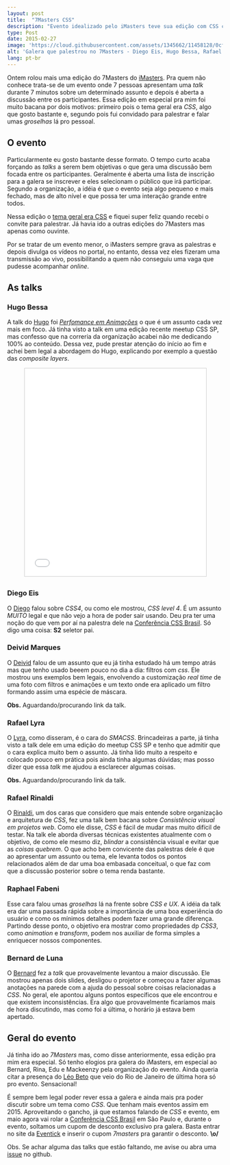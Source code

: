 ```yaml
---
layout: post
title:  "7Masters CSS"
description: "Evento idealizado pelo iMasters teve sua edição com CSS como tema"
type: Post
date: 2015-02-27
image: 'https://cloud.githubusercontent.com/assets/1345662/11458128/0cfacf50-96a1-11e5-857b-54d3ca621ba1.jpg'
alt: 'Galera que palestrou no 7Masters - Diego Eis, Hugo Bessa, Rafael Lyra, Deivid Marques, Raphael Fabeni, Rafael Rinaldi e Bernard de Luna'
lang: pt-br
---
```


Ontem rolou mais uma edição do 7Masters do [iMasters](http://www.imasters.com.br). Pra quem não conhece trata-se de um evento onde 7 pessoas apresentam uma *talk* durante 7 minutos sobre um determinado assunto e depois é aberta a discussão entre os participantes. Essa edição em especial pra mim foi muito bacana por dois motivos: primeiro pois o tema geral era *CSS*, algo que gosto bastante e, segundo pois fui convidado para palestrar e falar umas *groselhas* lá pro pessoal.

## O evento

Particularmente eu gosto bastante desse formato. O tempo curto acaba forçando as *talks* a serem bem objetivas o que gera uma discussão bem focada entre os participantes. Geralmente é aberta uma lista de inscrição para a galera se inscrever e eles selecionam o público que irá participar. Segundo a organização, a idéia é que o evento seja algo pequeno e mais fechado, mas de alto nível e que possa ter uma interação grande entre todos.

Nessa edição o [tema geral era CSS](http://setemasters.imasters.com.br/edicoes/css/) e fiquei super feliz quando recebi o convite para palestrar. Já havia ido a outras edições do 7Masters mas apenas como ouvinte.

Por se tratar de um evento menor, o iMasters sempre grava as palestras e depois divulga os vídeos no portal, no entanto, dessa vez eles fizeram uma transmissão ao vivo, possibilitando a quem não conseguiu uma vaga que pudesse acompanhar *online*.

## As talks

### Hugo Bessa

A talk do [Hugo](https://twitter.com/hugoabessa) foi *[Perfomance em Animações](http://pt.slideshare.net/hugobessaa/performance-em-animacoes)* o que é um assunto cada vez mais em foco. Já tinha visto a talk em uma edição recente meetup CSS SP, mas confesso que na correria da organização acabei não me dedicando 100% ao conteúdo. Dessa vez, pude prestar atenção do início ao fim e achei bem legal a abordagem do Hugo, explicando por exemplo a questão das *composite layers*.

<figure class="text-center loading">
  <iframe src="//www.slideshare.net/slideshow/embed_code/45145819" width="595" height="485" frameborder="0" marginwidth="0" marginheight="0" scrolling="no" style="border:1px solid #CCC; border-width:1px; margin-bottom:5px; max-width: 100%;" allowfullscreen> </iframe>
</figure>

### Diego Eis

O [Diego](https://twitter.com/diegoeis) falou sobre *CSS4*, ou como ele mostrou, *CSS level 4*. É um assunto *MUITO* legal e que não vejo a hora de poder sair usando. Deu pra ter uma noção do que vem por aí na palestra dele na [Conferência CSS Brasil](http://www.conferenciacssbrasil.com.br/). Só digo uma coisa: **S2** seletor pai.

<script async class="speakerdeck-embed" data-id="3103630786714e45a691f7e8d61a68d5" data-ratio="1.33333333333333" src="//speakerdeck.com/assets/embed.js"></script>

### Deivid Marques

O [Deivid](https://twitter.com/deividmarques) falou de um assunto que eu já tinha estudado há um tempo atrás mas que tenho usado beeem pouco no dia a dia: filtros com *css*. Ele mostrou uns exemplos bem legais, envolvendo a customização *real time* de uma foto com filtros e animações e um texto onde era aplicado um filtro formando assim uma espécie de máscara.

**Obs.** Aguardando/procurando link da talk.

### Rafael Lyra

O [Lyra](https://twitter.com/rafaellyra), como disseram, é o cara do *SMACSS*. Brincadeiras a parte, já tinha visto a talk dele em uma edição do meetup CSS SP e tenho que admitir que o cara explica muito bem o assunto. Já tinha lido muito a respeito e colocado pouco em prática pois ainda tinha algumas dúvidas; mas posso dizer que essa *talk* me ajudou a esclarecer algumas coisas.

**Obs.** Aguardando/procurando link da talk.

### Rafael Rinaldi

O [Rinaldi](https://twitter.com/rafaelrinaldi), um dos caras que considero que mais entende sobre organização e arquitetura de *CSS*, fez uma talk bem bacana sobre *Consistência visual em projetos web*. Como ele disse, *CSS* é fácil de mudar mas muito difícil de testar. Na talk ele aborda diversas técnicas existentes atualmente com o objetivo, de como ele mesmo diz, *blindar* a consistência visual e evitar que as *coisas quebrem*. O que acho bem convicente das palestras dele é que ao apresentar um assunto ou tema, ele levanta todos os pontos relacionados além de dar uma boa embasada conceitual, o que faz com que a discussão posterior sobre o tema renda bastante.

<script async class="speakerdeck-embed" data-id="800019540e264ff9829777354676d9f5" data-ratio="1.33333333333333" src="//speakerdeck.com/assets/embed.js"></script>

### Raphael Fabeni

Esse cara falou umas *groselhas* lá na frente sobre *CSS e UX*. A idéia da talk era dar uma passada rápida sobre a importância de uma boa experiência do usuário e como os mínimos detalhes podem fazer uma grande diferença. Partindo desse ponto, o objetivo era mostrar como propriedades dp *CSS3*, como *animation* e *transform*, podem nos auxiliar de forma simples a enriquecer nossos componentes.

<script async class="speakerdeck-embed" data-id="0d273809db77416c98d2e2ccf2197680" data-ratio="1.33333333333333" src="//speakerdeck.com/assets/embed.js"></script>

### Bernard de Luna

O [Bernard](https://twitter.com/bernarddeluna) fez a *talk* que provavelmente levantou a maior discussão. Ele mostrou apenas dois slides, desligou o projetor e começou a fazer algumas anotações na parede com a ajuda do pessoal sobre coisas relacionadas a *CSS*. No geral, ele apontou alguns pontos específicos que ele encontrou e que existem inconsistências. Era algo que provavelmente ficaríamos mais de hora discutindo, mas como foi a última, o horário já estava bem apertado.

## Geral do evento

Já tinha ido ao *7Masters* mas, como disse anteriormente, essa edição pra mim era especial. Só tenho elogios pra galera do iMasters, em especial ao Bernard, Rina, Edu e Mackeenzy pela organização do evento. Ainda queria citar a presença do [Léo Beto](https://twitter.com/leobetosouza) que veio do Rio de Janeiro de última hora só pro evento. Sensacional!

É sempre bem legal poder rever essa a galera e ainda mais pra poder discutir sobre um tema como *CSS*. Que tenham mais eventos assim em 2015. Aproveitando o gancho, já que estamos falando de *CSS* e evento, em maio agora vai rolar a [Conferência CSS Brasil](http://www.conferenciacssbrasil.com.br) em São Paulo e, durante o evento, soltamos um cupom de desconto exclusivo pra galera. Basta entrar no site da [Eventick](http://www.eventick.com.br/conferenciacssbrasil) e inserir o cupom *7masters* pra garantir o desconto. **\o/**

Obs. Se achar alguma das talks que estão faltando, me avise ou abra uma [issue](https://github.com/raphaelfabeni/raphaelfabeni.github.io/issues) no github.
